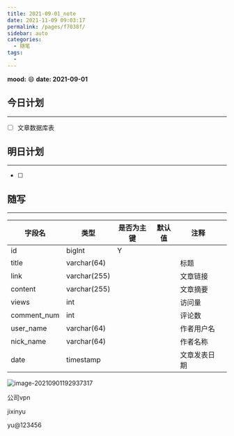 ```yaml
---
title: 2021-09-01_note
date: 2021-11-09 09:03:17
permalink: /pages/f7038f/
sidebar: auto
categories:
  - 随笔
tags:
  - 
---
```

**mood:** :smile:  																		**date: 2021-09-01**  
## 今日计划  
------
- [ ]  文章数据库表
## 明日计划  
------
- [ ]  
## 随写 
------



| 字段名      | 类型         | 是否为主键 | 默认值 | 注释         |      |
| ----------- | ------------ | ---------- | ------ | ------------ | ---- |
| id          | bigInt       | Y          |        |              |      |
| title       | varchar(64)  |            |        | 标题         |      |
| link        | varchar(255) |            |        | 文章链接     |      |
| content     | varchar(255) |            |        | 文章摘要     |      |
| views       | int          |            |        | 访问量       |      |
| comment_num | int          |            |        | 评论数       |      |
| user_name   | varchar(64)  |            |        | 作者用户名   |      |
| nick_name   | varchar(64)  |            |        | 作者名称     |      |
| date        | timestamp    |            |        | 文章发表日期 |      |



![image-20210901192937317](https://gitee.com/zxqzhuzhu/imgs/raw/master/picGo/image-20210901192937317.png)



公司vpn

jixinyu

yu@123456